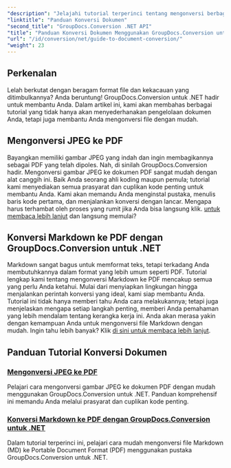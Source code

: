 ```yaml
---
"description": "Jelajahi tutorial terperinci tentang mengonversi berbagai format dokumen menggunakan GroupDocs.Conversion untuk .NET dan sederhanakan proses manajemen file Anda."
"linktitle": "Panduan Konversi Dokumen"
"second_title": "GroupDocs.Conversion .NET API"
"title": "Panduan Konversi Dokumen Menggunakan GroupDocs.Conversion untuk .NET"
"url": "/id/conversion/net/guide-to-document-conversion/"
"weight": 23
---
```


## Perkenalan

Lelah berkutat dengan beragam format file dan kekacauan yang ditimbulkannya? Anda beruntung! GroupDocs.Conversion untuk .NET hadir untuk membantu Anda. Dalam artikel ini, kami akan membahas berbagai tutorial yang tidak hanya akan menyederhanakan pengelolaan dokumen Anda, tetapi juga membantu Anda mengonversi file dengan mudah.

## Mengonversi JPEG ke PDF

Bayangkan memiliki gambar JPEG yang indah dan ingin membagikannya sebagai PDF yang telah dipoles. Nah, di sinilah GroupDocs.Conversion hadir. Mengonversi gambar JPEG ke dokumen PDF sangat mudah dengan alat canggih ini. Baik Anda seorang ahli koding maupun pemula; tutorial kami menyediakan semua prasyarat dan cuplikan kode penting untuk membantu Anda. Kami akan memandu Anda menginstal pustaka, menulis baris kode pertama, dan menjalankan konversi dengan lancar. Mengapa harus terhambat oleh proses yang rumit jika Anda bisa langsung klik. [untuk membaca lebih lanjut](./converting-jpeg-to-pdf/) dan langsung memulai?

## Konversi Markdown ke PDF dengan GroupDocs.Conversion untuk .NET

Markdown sangat bagus untuk memformat teks, tetapi terkadang Anda membutuhkannya dalam format yang lebih umum seperti PDF. Tutorial lengkap kami tentang mengonversi Markdown ke PDF mencakup semua yang perlu Anda ketahui. Mulai dari menyiapkan lingkungan hingga menjalankan perintah konversi yang ideal, kami siap membantu Anda. Tutorial ini tidak hanya memberi tahu Anda cara melakukannya; tetapi juga menjelaskan mengapa setiap langkah penting, memberi Anda pemahaman yang lebih mendalam tentang kerangka kerja ini. Anda akan merasa yakin dengan kemampuan Anda untuk mengonversi file Markdown dengan mudah. Ingin tahu lebih banyak? Klik [di sini untuk membaca lebih lanjut](./convert-markdown-to-pdf/).

## Panduan Tutorial Konversi Dokumen
### [Mengonversi JPEG ke PDF](./converting-jpeg-to-pdf/)
Pelajari cara mengonversi gambar JPEG ke dokumen PDF dengan mudah menggunakan GroupDocs.Conversion untuk .NET. Panduan komprehensif ini memandu Anda melalui prasyarat dan cuplikan kode penting.
### [Konversi Markdown ke PDF dengan GroupDocs.Conversion untuk .NET](./convert-markdown-to-pdf/)
Dalam tutorial terperinci ini, pelajari cara mudah mengonversi file Markdown (MD) ke Portable Document Format (PDF) menggunakan pustaka GroupDocs.Conversion untuk .NET.